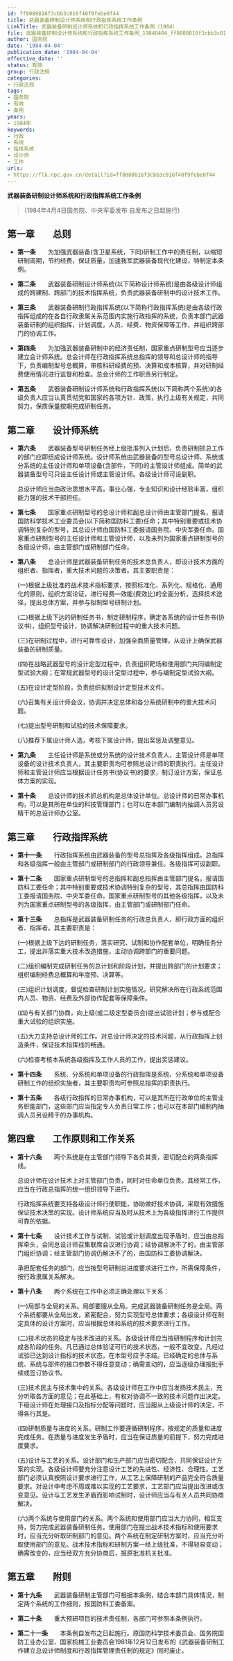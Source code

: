 ```yaml
---
id: ff8080816f3cbb3c016f40f9febe0f44
title: 武器装备研制设计师系统和行政指挥系统工作条例
LinkTitle: 武器装备研制设计师系统和行政指挥系统工作条例（1984）
file: 武器装备研制设计师系统和行政指挥系统工作条例_19840404_ff8080816f3cbb3c016f40f9febe0f44.docx
author: 国务院
date: '1984-04-04'
publication_date: '1984-04-04'
effective_date: ''
status: 有效
group: 行政法规
categories:
- 行政法规
tags:
- 国务院
- 有效
- 条例
years:
- 1984年
keywords:
- 行政
- 系统
- 指挥系统
- 设计师
- 工作
urls:
- https://flk.npc.gov.cn/detail?id=ff8080816f3cbb3c016f40f9febe0f44
---
```


**武器装备研制设计师系统和行政指挥系统工作条例**

> (1984年4月4日国务院、中央军委发布 自发布之日起施行)

## 第一章　　总则

- **第一条**　　为加强武器装备(含卫星系统，下同)研制工作中的责任制，以缩短研制周期，节约经费，保证质量，加速我军武器装备现代化建设，特制定本条例。

- **第二条**　　武器装备研制设计师系统(以下简称设计师系统)是由各级设计师组成的跨建制、跨部门的技术指挥系统，负责武器装备研制中的设计技术工作。

- **第三条**　　武器装备研制行政指挥系统(以下简称行政指挥系统)是由各级行政指挥组成的在各自行政隶属关系范围内实施行政指挥的系统，负责本部门武器装备研制的组织指挥，计划调度，人员、经费、物资保障等工作，并组织跨部门的协调工作。

- **第四条**　　为加强武器装备研制中的经济责任制，国家重点研制型号应当逐步建立会计师系统。总会计师在行政指挥系统总指挥的领导和总设计师的指导下，负责编制型号总概算，审核科研经费的预、决算和成本核算，并对研制经费使用情况进行监督和检查。总会计师的工作职责另行制定。

- **第五条**　　武器装备研制设计师系统和行政指挥系统(以下简称两个系统)的各级负责人应当认真贯彻党和国家的各项方针、政策，执行上级有关规定，共同努力，保质保量按期完成研制任务。

## 第二章　　设计师系统

- **第六条**　　武器装备型号研制任务经上级批准列入计划后，负责研制抓总工作的部门应即组成设计师系统。设计师系统由武器装备的型号总设计师、系统或分系统的主任设计师和单项设备(含部件，下同)的主管设计师组成。简单的武器装备型号可只设主任设计师或主管设计师。各级设计师可设副职。

  总设计师应当由政治思想水平高，事业心强，专业知识和设计经验丰富，组织能力强的技术干部担任。

- **第七条**　　国家重点研制型号的总设计师和副总设计师由主管部门提名，报请国防科学技术工业委员会(以下简称国防科工委)任命；其中特别重要或技术协调特别复杂的型号，其总设计师由国防科工委报请国务院、中央军委任命。国家重点研制型号的主任设计师和主管设计师，以及未列为国家重点研制型号的各级设计师，由主管部门或研制部门任命。

- **第八条**　　总设计师是武器装备研制任务的技术总负责人，即设计技术方面的组织者、指挥者，重大技术问题的决策者。其主要职责是：

  (一)根据上级批准的战术技术指标要求，按照标准化、系列化、规格化、通用化的原则，组织方案论证，进行经费—效能(费效比)的全面分析，选择技术途径，提出总体方案，并参与拟制型号研制计划。

  (二)根据上级下达的研制任务书，制定研制程序，确定各系统的设计任务书(协议书)，组织型号设计，协调解决研制过程中的重大技术问题。

  (三)在研制过程中，进行可靠性设计，加强全面质量管理，从设计上确保武器装备的研制质量。

  (四)在战略武器型号的设计定型过程中，负责组织靶场和使用部门共同编制定型试验大纲；在常规武器型号的设计定型过程中，参与编制定型试验大纲。

  (五)在设计定型阶段，负责组织拟制设计定型技术文件。

  (六)召集有关设计师会议，协调并决定总体和各分系统研制中的重大技术问题。

  (七)提出型号研制和试验的技术保障要求。

  (八)推荐下属设计师人选，考核下属设计师，提出奖惩及调整意见。

- **第九条**　　主任设计师是系统或分系统的设计技术负责人，主管设计师是单项设备的设计技术负责人，其主要职责均可参照总设计师的职责执行。主任设计师和主管设计师应当根据设计任务书(协议书)的要求，制订设计方案，保证总体方案的实现。

- **第十条**　　总设计师的技术抓总机构是总体设计单位。总设计师的日常办事机构，可以是其所在单位的科技管理部门；也可以在本部门编制内抽调人员另设精干的总设计师办公室。

## 第三章　　行政指挥系统

- **第十一条**　　行政指挥系统由武器装备的型号总指挥及各级指挥组成。总指挥和各级指挥一般由主管部门或研制部门的行政领导兼任。各级指挥可设副职。

- **第十二条**　　国家重点研制型号的总指挥和副总指挥由主管部门提名，报请国防科工委任命；其中特别重要或技术协调特别复杂的型号，其总指挥由国防科工委报请国务院、中央军委任命。国家重点研制型号的其他各级指挥，以及未列为国家重点研制型号的各级指挥，由主管部门或研制部门任命。

- **第十三条**　　总指挥是武器装备研制任务的行政总负责人，即行政方面的组织者、指挥者。其主要职责是：

  (一)根据上级下达的研制任务，落实研究、试制和协作配套单位，明确任务分工，提出并落实重大技术改造措施，主动协调跨部门的重要问题。

  (二)组织编制完成研制任务的总计划和阶段计划，并提出跨部门的计划要求；组织编制经费总概算和年度预、决算等。

  (三)组织计划调度，督促检查研制计划实施情况。研究解决所在行政系统范围内人员、物资、经费及外部协作配套等保障条件。

  (四)与有关部门协商，向上级(或二级定型委员会)提出试验计划；参与或配合重大试验的组织实施。

  (五)大力支持总设计师的工作。对总设计师决定的技术问题，从行政指挥上创造条件，保证技术指挥线的畅通。

  (六)检查考核本系统各级指挥及工作人员的工作，提出奖惩建议。

- **第十四条**　　系统、分系统和单项设备的行政指挥是系统、分系统和单项设备研制工作的组织实施者，其主要职责均可参照总指挥的职责执行。

- **第十五条**　　各级行政指挥的日常办事机构，可以是其所在行政单位的主管业务职能部门，这些部门应当指定专人负责日常工作；也可以在本部门编制内抽调人员另设精干的办事机构。

## 第四章　　工作原则和工作关系

- **第十六条**　　两个系统是在主管部门领导下各负其责，密切配合的两条指挥线。

  总设计师在设计技术上对主管部门负责，同时对任命单位负责。其经常工作，应当在行政总指挥的统一组织领导下进行。

  行政指挥系统要支持各级设计师行使职能，协助做好技术协调，采取有效措施保证技术决策的实现。设计师系统应当及时从技术上为各级指挥进行工作提供可靠的依据。

- **第十七条**　　设计技术工作与试制、试验或计划调度出现矛盾时，应当由总指挥牵头，会同总设计师召集联席会议进行协调；经协调解决不了的，由主管部门组织协调；经主管部门协调仍解决不了的，由国防科工委协调解决。

  承担配套任务的部门，应当按型号研制总进度要求进行工作，所需保障条件，按行政隶属关系解决。

- **第十八条**　　两个系统在工作中必须正确处理以下关系：

  (一)局部与全局的关系。局部要服从全局。完成武器装备研制任务是全局。两个系统都要从全局出发，紧密配合，努力实现型号总体要求；各级设计师在制定具体的设计方案时，应当根据总体和系统的技术要求进行工作。

  (二)技术状态的稳定与技术改进的关系。各级设计师应当按研制程序和计划完成各阶段的任务。凡已通过总体验证可行的技术状态，一般不宜改变。凡经过试验已达到设计指标的技术状态，在本型号应予冻结。已经确定的总体与系统、系统与部件的接口参数不得任意变动；确需变动的，应当逐级办理报批手续或签订协议书。

  (三)技术民主与技术集中的关系。各级设计师在工作中应当发扬技术民主，充分听取各方面的意见；在此基础上，有权对协调不一致的技术问题作出决定。下级设计师在处理接口及指标分配等问题时，应当服从上级设计师的决定，不得各行其是。

  (四)研制质量与进度的关系。研制工作要遵循研制程序，按规定的质量和进度完成任务。在质量与进度发生矛盾时，应当在保证质量的前提下，努力完成进度要求。

  (五)设计与工艺的关系。设计部门和生产部门应当密切配合，共同保证设计方案的实现。各级设计师要充分注意设计工艺的先进性、经济性、合理性。工艺部门必须认真按照设计要求进行工作，从工艺上保障研制的产品完全符合质量要求。对设计中考虑不周或难以实现的工艺要求，工艺部门应当提出改进或改变意见。设计与工艺发生矛盾而影响试制时，设计师应当与有关人员共同协商解决。

  (六)两个系统与使用部门的关系。两个系统和使用部门应当大力协同，相互支持，努力完成武器装备研制任务。使用部门在提出战术技术指标和使用要求时，应当充分听取研制部门的意见。两个系统在制定研制方案时，应当充分听取使用部门的意见。战术技术指标和研制方案一经上级批准，不得轻易变动；确需改变的，应当经双方充分协商后，报原批准机关批准。

## 第五章　　附则

- **第十九条**　　武器装备研制主管部门可根据本条例，结合本部门具体情况，制定两个系统的工作细则，报国防科工委备案。

- **第二十条**　　重大预研项目的技术责任制，各部门可参照本条例执行。

- **第二十一条**　　本条例自发布之日起施行。原国防科学技术委员会、国务院国防工业办公室、国家机械工业委员会1981年12月12日发布的《武器装备研制工作建立总设计师制度和行政指挥管理责任制的规定》同时废止。
